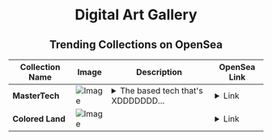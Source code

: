<div align="center">

# Digital Art Gallery

## Trending Collections on OpenSea

| Collection Name                       | Image                                                                                     | Description                       | OpenSea Link                                                                                          |
|---------------------------------------|-------------------------------------------------------------------------------------------|-----------------------------------|--------------------------------------------------------------------------------------------------------|
| **MasterTech** | ![Image](https://i.seadn.io/s/raw/files/e9a37c9e1b91cf3cc9ebc218aa217a3b.jpg?w=500&auto=format?w=200&auto=format) | <details><summary>The based tech that's XDDDDDDD...</summary>The based tech that's XDDDDDDDDDDDDD web3</details> | <details><summary>Link</summary>[MasterTech](https://opensea.io/collection/mastertech-1)</details> |
| **Colored Land** | ![Image](https://i.seadn.io/s/raw/files/6c4ab2107c45e46c6247b15d6309ebf2.jpg?w=500&auto=format?w=200&auto=format) |  | <details><summary>Link</summary>[Colored Land](https://opensea.io/collection/colored-land)</details> |

</div>